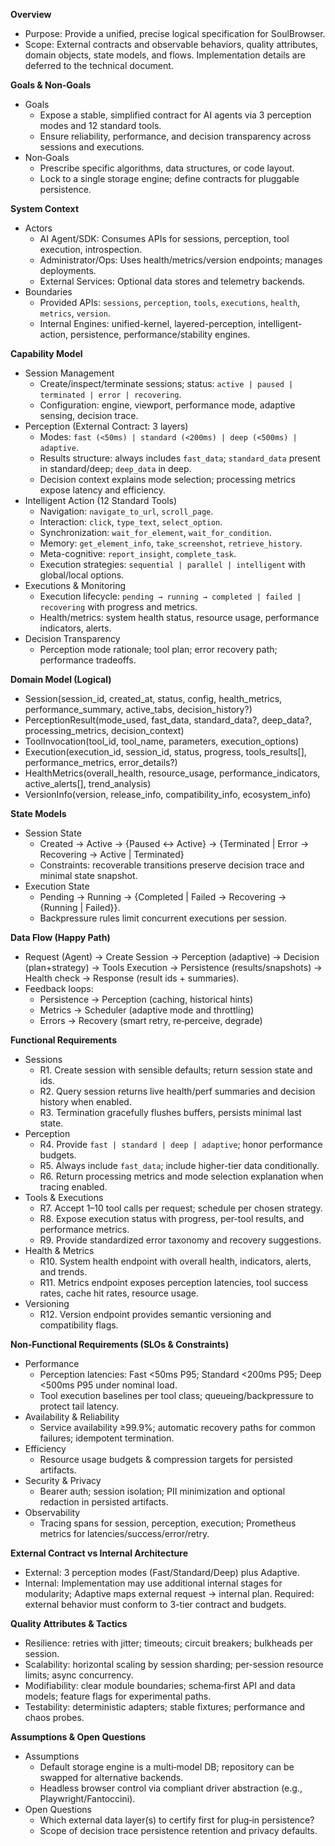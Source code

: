 **Overview**
- Purpose: Provide a unified, precise logical specification for SoulBrowser.
- Scope: External contracts and observable behaviors, quality attributes, domain objects, state models, and flows. Implementation details are deferred to the technical document.

**Goals & Non‑Goals**
- Goals
  - Expose a stable, simplified contract for AI agents via 3 perception modes and 12 standard tools.
  - Ensure reliability, performance, and decision transparency across sessions and executions.
- Non‑Goals
  - Prescribe specific algorithms, data structures, or code layout.
  - Lock to a single storage engine; define contracts for pluggable persistence.

**System Context**
- Actors
  - AI Agent/SDK: Consumes APIs for sessions, perception, tool execution, introspection.
  - Administrator/Ops: Uses health/metrics/version endpoints; manages deployments.
  - External Services: Optional data stores and telemetry backends.
- Boundaries
  - Provided APIs: `sessions`, `perception`, `tools`, `executions`, `health`, `metrics`, `version`.
  - Internal Engines: unified-kernel, layered-perception, intelligent-action, persistence, performance/stability engines.

**Capability Model**
- Session Management
  - Create/inspect/terminate sessions; status: `active | paused | terminated | error | recovering`.
  - Configuration: engine, viewport, performance mode, adaptive sensing, decision trace.
- Perception (External Contract: 3 layers)
  - Modes: `fast (<50ms) | standard (<200ms) | deep (<500ms) | adaptive`.
  - Results structure: always includes `fast_data`; `standard_data` present in standard/deep; `deep_data` in deep.
  - Decision context explains mode selection; processing metrics expose latency and efficiency.
- Intelligent Action (12 Standard Tools)
  - Navigation: `navigate_to_url`, `scroll_page`.
  - Interaction: `click`, `type_text`, `select_option`.
  - Synchronization: `wait_for_element`, `wait_for_condition`.
  - Memory: `get_element_info`, `take_screenshot`, `retrieve_history`.
  - Meta-cognitive: `report_insight`, `complete_task`.
  - Execution strategies: `sequential | parallel | intelligent` with global/local options.
- Executions & Monitoring
  - Execution lifecycle: `pending → running → completed | failed | recovering` with progress and metrics.
  - Health/metrics: system health status, resource usage, performance indicators, alerts.
- Decision Transparency
  - Perception mode rationale; tool plan; error recovery path; performance tradeoffs.

**Domain Model (Logical)**
- Session(session_id, created_at, status, config, health_metrics, performance_summary, active_tabs, decision_history?)
- PerceptionResult(mode_used, fast_data, standard_data?, deep_data?, processing_metrics, decision_context)
- ToolInvocation(tool_id, tool_name, parameters, execution_options)
- Execution(execution_id, session_id, status, progress, tools_results[], performance_metrics, error_details?)
- HealthMetrics(overall_health, resource_usage, performance_indicators, active_alerts[], trend_analysis)
- VersionInfo(version, release_info, compatibility_info, ecosystem_info)

**State Models**
- Session State
  - Created → Active → {Paused ↔ Active} → {Terminated | Error → Recovering → Active | Terminated}
  - Constraints: recoverable transitions preserve decision trace and minimal state snapshot.
- Execution State
  - Pending → Running → {Completed | Failed → Recovering → {Running | Failed}}.
  - Backpressure rules limit concurrent executions per session.

**Data Flow (Happy Path)**
- Request (Agent) → Create Session → Perception (adaptive) → Decision (plan+strategy) → Tools Execution → Persistence (results/snapshots) → Health check → Response (result ids + summaries).
- Feedback loops:
  - Persistence → Perception (caching, historical hints)
  - Metrics → Scheduler (adaptive mode and throttling)
  - Errors → Recovery (smart retry, re‑perceive, degrade)

**Functional Requirements**
- Sessions
  - R1. Create session with sensible defaults; return session state and ids.
  - R2. Query session returns live health/perf summaries and decision history when enabled.
  - R3. Termination gracefully flushes buffers, persists minimal last state.
- Perception
  - R4. Provide `fast | standard | deep | adaptive`; honor performance budgets.
  - R5. Always include `fast_data`; include higher-tier data conditionally.
  - R6. Return processing metrics and mode selection explanation when tracing enabled.
- Tools & Executions
  - R7. Accept 1–10 tool calls per request; schedule per chosen strategy.
  - R8. Expose execution status with progress, per-tool results, and performance metrics.
  - R9. Provide standardized error taxonomy and recovery suggestions.
- Health & Metrics
  - R10. System health endpoint with overall health, indicators, alerts, and trends.
  - R11. Metrics endpoint exposes perception latencies, tool success rates, cache hit rates, resource usage.
- Versioning
  - R12. Version endpoint provides semantic versioning and compatibility flags.

**Non‑Functional Requirements (SLOs & Constraints)**
- Performance
  - Perception latencies: Fast <50ms P95; Standard <200ms P95; Deep <500ms P95 under nominal load.
  - Tool execution baselines per tool class; queueing/backpressure to protect tail latency.
- Availability & Reliability
  - Service availability ≥99.9%; automatic recovery paths for common failures; idempotent termination.
- Efficiency
  - Resource usage budgets & compression targets for persisted artifacts.
- Security & Privacy
  - Bearer auth; session isolation; PII minimization and optional redaction in persisted artifacts.
- Observability
  - Tracing spans for session, perception, execution; Prometheus metrics for latencies/success/error/retry.

**External Contract vs Internal Architecture**
- External: 3 perception modes (Fast/Standard/Deep) plus Adaptive.
- Internal: Implementation may use additional internal stages for modularity; Adaptive maps external request → internal plan. Required: external behavior must conform to 3-tier contract and budgets.

**Quality Attributes & Tactics**
- Resilience: retries with jitter; timeouts; circuit breakers; bulkheads per session.
- Scalability: horizontal scaling by session sharding; per-session resource limits; async concurrency.
- Modifiability: clear module boundaries; schema‑first API and data models; feature flags for experimental paths.
- Testability: deterministic adapters; stable fixtures; performance and chaos probes.

**Assumptions & Open Questions**
- Assumptions
  - Default storage engine is a multi‑model DB; repository can be swapped for alternative backends.
  - Headless browser control via compliant driver abstraction (e.g., Playwright/Fantoccini).
- Open Questions
  - Which external data layer(s) to certify first for plug‑in persistence?
  - Scope of decision trace persistence retention and privacy defaults.
